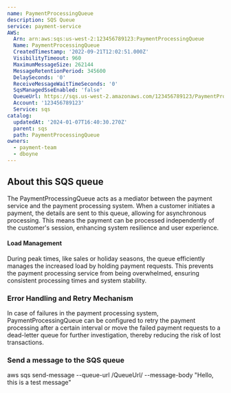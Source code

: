 ```yaml
---
name: PaymentProcessingQueue
description: SQS Queue
service: payment-service
AWS:
  Arn: arn:aws:sqs:us-west-2:123456789123:PaymentProcessingQueue
  Name: PaymentProcessingQueue
  CreatedTimestamp: '2022-09-21T12:02:51.000Z'
  VisibilityTimeout: 960
  MaximumMessageSize: 262144
  MessageRetentionPeriod: 345600
  DelaySeconds: '0'
  ReceiveMessageWaitTimeSeconds: '0'
  SqsManagedSseEnabled: 'false'
  QueueUrl: https://sqs.us-west-2.amazonaws.com/123456789123/PaymentProcessingQueue
  Account: '123456789123'
  Service: sqs
catalog:
  updatedAt: '2024-01-07T16:40:30.270Z'
  parent: sqs
  path: PaymentProcessingQueue
owners:
  - payment-team
  - dboyne
---
```



## About this SQS queue

The PaymentProcessingQueue acts as a mediator between the payment service and the payment processing system. When a customer initiates a payment, the details are sent to this queue, allowing for asynchronous processing. This means the payment can be processed independently of the customer's session, enhancing system resilience and user experience.

#### Load Management

During peak times, like sales or holiday seasons, the queue efficiently manages the increased load by holding payment requests. This prevents the payment processing service from being overwhelmed, ensuring consistent processing times and system stability.

### Error Handling and Retry Mechanism

In case of failures in the payment processing system, PaymentProcessingQueue can be configured to retry the payment processing after a certain interval or move the failed payment requests to a dead-letter queue for further investigation, thereby reducing the risk of lost transactions.

### Send a message to the SQS queue

<CLICommand>aws sqs send-message --queue-url /QueueUrl/ --message-body "Hello, this is a test message"</CLICommand>  
    